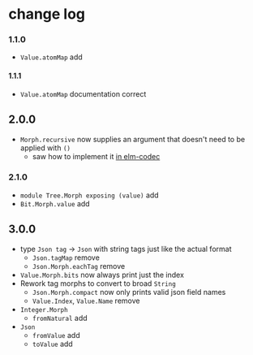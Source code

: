 # change log

### 1.1.0

  - `Value.atomMap` add

#### 1.1.1

  - `Value.atomMap` documentation correct

## 2.0.0

  - `Morph.recursive` now supplies an argument that doesn't need to be applied with `()`
      - saw how to implement it [in elm-codec](https://github.com/miniBill/elm-codec/blob/2.0.0/src/Codec.elm#L866)

### 2.1.0

  - `module Tree.Morph exposing (value)` add
  - `Bit.Morph.value` add

## 3.0.0

  - type `Json tag` → `Json` with string tags just like the actual format
      - `Json.tagMap` remove
      - `Json.Morph.eachTag` remove
  - `Value.Morph.bits` now always print just the index
  - Rework tag morphs to convert to broad `String`
      - `Json.Morph.compact` now only prints valid json field names
      - `Value.Index`, `Value.Name` remove
  - `Integer.Morph`
      - `fromNatural` add
  - `Json`
      - `fromValue` add
      - `toValue` add
